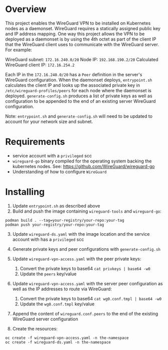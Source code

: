# Overview

This project enables the WireGuard VPN to be installed on Kubernetes nodes as a daemonset.  WireGuard requires a statically assigned public key and IP address mapping.  One way this project allows the VPN to be deployed as a daemonset is by using the 4th octet as part of the client IP that the WireGuard client uses to communicate with the WireGuard server.  For example:

WireGuard subnet: `172.16.240.0/20`
Node IP: `192.168.190.2/20`
Calculated WireGuard client IP: `172.16.254.2`

Each IP in the `172.16.240.0/20` has a `Peer` definition in the server's WireGuard configuration.  When the daemonset deploys, `entrypoint.sh` calculates the client IP and looks up the associated private key in `/etc/wireguard-profiles/peers` for each node where the daemonset is deployed.  `generate-config.sh` produces a list of private keys as well as configuration to be appended to the end of an existing server WireGuard configuration.

Note: `entrypoint.sh` and `generate-config.sh` will need to be updated to account for your network size and subnet.

# Requirements

- service account with a `privileged` scc
- `wireguard-go` binary compiled for the operating system backing the kubernetes nodes. See: https://github.com/WireGuard/wireguard-go
- Understanding of how to configure `WireGuard`

# Installing

1. Update `entrypoint.sh` as described above
2. Build and push the image containing `wireguard-tools` and `wireguard-go`:
~~~
podman build . --tag=your-registry/your-repo:your-tag
podman push your-registry/your-repo:your-tag
~~~

3. Update `wireguard-ds.yaml` with the image location and the service account with has a `privileged` scc
4. Generate private keys and peer configurations with `generate-config.sh`
5. Update `wireguard-vpn-access.yaml` with the peer private keys: 
    1. Convert the private keys to base64 `cat privkeys | base64 -w0` 
    2. Update the `peers` key/value

5. Update `wireguard-vpn-access.yaml` with the server peer configuration as well as the IP addresses to route via WireGuard: 
    1. Convert the private keys to base64 `cat wg0.conf.tmpl | base64 -w0` 
    2. Update the `wg0.conf.tmpl` key/value

6. Append the content of `wireguard.conf.peers` to the end of the existing WireGuard server configuration
7. Create the resources:
~~~
oc create -f wireguard-vpn-access.yaml -n the-namespace
oc create -f wireguard-ds.yaml -n the-namespace
~~~